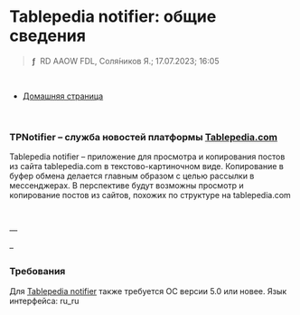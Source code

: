 # Tablepedia notifier: общие сведения
> **ƒ** &nbsp;RD AAOW FDL, Соля́ников Я.; 17.07.2023; 16:05

&nbsp;



- [Домашняя страница](https://adslbarxatov.github.io/UniNotifier/ru)

&nbsp;



### TPNotifier – служба новостей платформы [Tablepedia.com](http://tablepedia.com)

Tablepedia notifier – приложение для просмотра и копирования постов из сайта tablepedia.com
в текстово-картиночном виде. Копирование в буфер обмена делается главным образом с целью рассылки
в мессенджерах. В перспективе будут возможны просмотр и копирование постов из сайтов, похожих
по структуре на tablepedia.com

&nbsp;

&mdash;

&ndash;

### Требования

Для [Tablepedia notifier](https://play.google.com/store/apps/details?id=com.RD_AAOW.TablepediaNotifier) также требуется ОС версии 5.0 или новее.
Язык интерфейса: ru_ru
